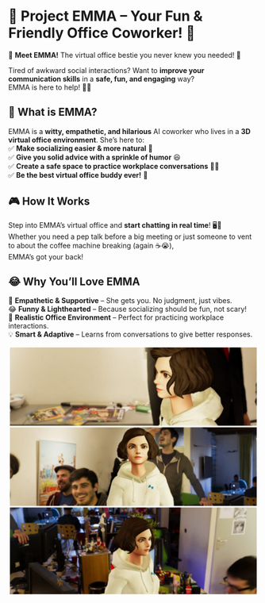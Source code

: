 # 🌟 Project EMMA – Your Fun & Friendly Office Coworker! 🌟

👋 **Meet EMMA!** The virtual office bestie you never knew you needed! 🎉  

Tired of awkward social interactions? Want to **improve your communication skills** in a **safe, fun, and engaging** way?  
EMMA is here to help! 💬✨  

## 🌈 What is EMMA?  
EMMA is a **witty, empathetic, and hilarious** AI coworker who lives in a **3D virtual office environment**. She’s here to:  
✅ **Make socializing easier & more natural** 🤝  
✅ **Give you solid advice with a sprinkle of humor** 😆  
✅ **Create a safe space to practice workplace conversations** 🏢💬  
✅ **Be the best virtual office buddy ever!** 🎀  

## 🎮 How It Works  
Step into EMMA’s virtual office and **start chatting in real time**! 🖥️💬  
Whether you need a pep talk before a big meeting or just someone to vent to about the coffee machine breaking (again ☕😭),  
EMMA’s got your back!  

## 😂 Why You’ll Love EMMA  
🌟 **Empathetic & Supportive** – She gets you. No judgment, just vibes.  
😂 **Funny & Lighthearted** – Because socializing should be fun, not scary!  
🏢 **Realistic Office Environment** – Perfect for practicing workplace interactions.  
💡 **Smart & Adaptive** – Learns from conversations to give better responses.  

![image](https://github.com/Rajdeep-dipu-2003/EMMA/blob/f206886ce79409cb6dd06fc34314a460d157586f/emma.jpeg)
